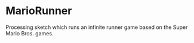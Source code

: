 # MarioRunner
Processing sketch which runs an infinite runner game based on the Super Mario Bros. games.
